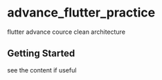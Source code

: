 # advance_flutter_practice

flutter advance cource clean architecture

## Getting Started
see the content if useful
